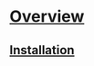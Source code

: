 <!-- {% include_relative overview/1-overview.md%}
{% include_relative installation/2-installation.md %}
{% include_relative import-export-operations/4-import-export-operations.md %} -->

# [Overview](overview/1-overview.md)
## [Installation](installation/2-installation.md)
